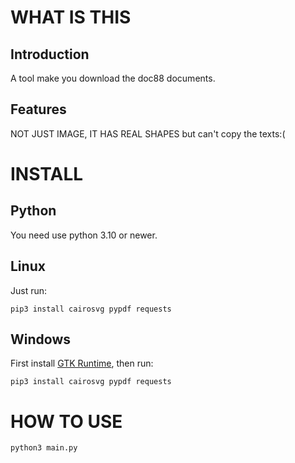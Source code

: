 # WHAT IS THIS
## Introduction
A tool make you download the doc88 documents.
## Features
NOT JUST IMAGE, IT HAS REAL SHAPES
but can't copy the texts:(

# INSTALL
## Python
You need use python 3.10 or newer.
## Linux
Just run:
```
pip3 install cairosvg pypdf requests
```
## Windows
First install [GTK Runtime](https://github.com/tschoonj/GTK-for-Windows-Runtime-Environment-Installer/releases), then run:
```
pip3 install cairosvg pypdf requests
```

# HOW TO USE
```
python3 main.py
```
